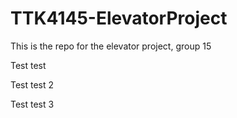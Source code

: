 # TTK4145-ElevatorProject

This is the repo for the elevator project, group 15

Test test

Test test 2

Test test 3